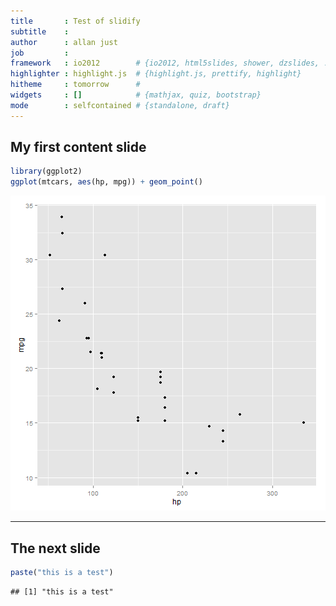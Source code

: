 ```yaml
---
title       : Test of slidify
subtitle    : 
author      : allan just
job         : 
framework   : io2012        # {io2012, html5slides, shower, dzslides, ...}
highlighter : highlight.js  # {highlight.js, prettify, highlight}
hitheme     : tomorrow      # 
widgets     : []            # {mathjax, quiz, bootstrap}
mode        : selfcontained # {standalone, draft}
---
```


## My first content slide


```r
library(ggplot2)
ggplot(mtcars, aes(hp, mpg)) + geom_point()
```

![plot of chunk unnamed-chunk-1](figure/unnamed-chunk-1.png) 


--- 

## The next slide


```r
paste("this is a test")
```

```
## [1] "this is a test"
```




